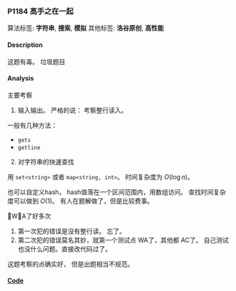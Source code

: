 ### P1184 高手之在一起

算法标签: **字符串**, **搜索**, **模拟**
其他标签: **洛谷原创**, **高性能**


#### Description

这题有毒。 垃圾题目

#### Analysis

主要考察

1. 输入输出。 严格的说： 考察整行读入。

一般有几种方法：

- `gets`
- `getline`

2. 对字符串的快速查找

用 `set<string>` 或者 `map<string, int>`。 时间复杂度为 $O(\log n)$。

也可以自定义hash， hash值落在一个区间范围内，用数组访问。 查找时间复杂度可以做到 $O(1)$。 有人在题解做了，但是比较费事。

WA了好多次

1. 第一次犯的错误是没有整行读。 忘了。
2. 第二次犯的错误莫名其妙，就第一个测试点 WA了，其他都 AC了。 自己测试也没什么问题。直接改代码过了。

这题考察的点确实好， 但是出题相当不规范。

#### [Code](../cpp/p1184.cpp)
